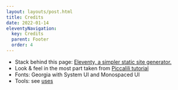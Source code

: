 ```yaml
---
layout: layouts/post.html
title: Credits
date: 2022-01-14
eleventyNavigation:
  key: Credits
  parent: Footer
  order: 4
---
```



- Stack behind this page: [Eleventy, a simpler static site generator.](https://www.11ty.dev/)
- Look & feel in the most part taken from [Piccalili tutorial](https://piccalil.li/tutorial/improve-the-readability-of-the-content-on-your-website)
- Fonts: Georgia with System UI and Monospaced UI
- Tools: see [uses](/uses)
